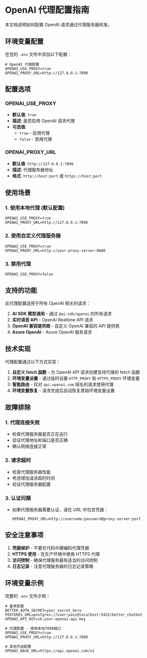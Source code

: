 # OpenAI 代理配置指南

本文档说明如何配置 OpenAI 请求通过代理服务器转发。

## 环境变量配置

在您的 `.env` 文件中添加以下配置：

```env
# OpenAI 代理配置
OPENAI_USE_PROXY=true
OPENAI_PROXY_URL=http://127.0.0.1:7890
```

## 配置选项

### OPENAI_USE_PROXY

- **默认值**: `true`
- **描述**: 是否启用 OpenAI 请求代理
- **可选值**:
  - `true` - 启用代理
  - `false` - 禁用代理

### OPENAI_PROXY_URL

- **默认值**: `http://127.0.0.1:7890`
- **描述**: 代理服务器地址
- **格式**: `http://host:port` 或 `https://host:port`

## 使用场景

### 1. 使用本地代理 (默认配置)

```env
OPENAI_USE_PROXY=true
OPENAI_PROXY_URL=http://127.0.0.1:7890
```

### 2. 使用自定义代理服务器

```env
OPENAI_USE_PROXY=true
OPENAI_PROXY_URL=http://your-proxy-server:8080
```

### 3. 禁用代理

```env
OPENAI_USE_PROXY=false
```

## 支持的功能

此代理配置适用于所有 OpenAI 相关的请求：

1. **AI SDK 模型调用** - 通过 `@ai-sdk/openai` 的所有请求
2. **实时语音 API** - OpenAI Realtime API 请求
3. **OpenAI 兼容提供商** - 自定义 OpenAI 兼容的 API 提供商
4. **Azure OpenAI** - Azure OpenAI 服务请求

## 技术实现

代理配置通过以下方式实现：

1. **自定义 fetch 函数** - 为 OpenAI API 请求创建支持代理的 fetch 函数
2. **环境变量设置** - 通过临时设置 `HTTP_PROXY` 和 `HTTPS_PROXY` 环境变量
3. **智能路由** - 仅对 `api.openai.com` 域名的请求使用代理
4. **环境变量恢复** - 请求完成后自动恢复原始环境变量设置

## 故障排除

### 1. 代理连接失败

- 检查代理服务器是否正在运行
- 验证代理地址和端口是否正确
- 确认网络连接正常

### 2. 请求超时

- 检查代理服务器性能
- 考虑增加请求超时时间
- 验证代理服务器配置

### 3. 认证问题

- 如果代理服务器需要认证，请在 URL 中包含凭据：
  ```env
  OPENAI_PROXY_URL=http://username:password@proxy-server:port
  ```

## 安全注意事项

1. **凭据保护** - 不要在代码中硬编码代理凭据
2. **HTTPS 使用** - 在生产环境中使用 HTTPS 代理
3. **访问控制** - 确保代理服务器有适当的访问控制
4. **日志记录** - 注意代理服务器的日志记录策略

## 环境变量示例

完整的 `.env` 文件示例：

```env
# 基本配置
BETTER_AUTH_SECRET=your_secret_here
POSTGRES_URL=postgres://user:pass@localhost:5432/better_chatbot
OPENAI_API_KEY=sk-your-openai-api-key

# 代理配置 - 使用本地7890端口
OPENAI_USE_PROXY=true
OPENAI_PROXY_URL=http://127.0.0.1:7890

# 其他可选配置
OPENAI_BASE_URL=https://api.openai.com/v1
```
